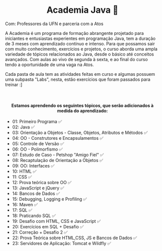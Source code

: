 <h1 align=center> Academia Java 🚀 </h1>

Com: Professores da UFN e parceria com a Atos

A Academia é um programa de formação abrangente projetado para iniciantes e entusiastas experientes em programação Java, tem a duração de 3 meses com aprendizado contínuo e intenso. Para que possamos sair com muito conhecimento, exercícios e projetos, o curso aborda uma ampla variedade de tópicos relacionados ao Java, desde o básico até conceitos avançados. 
Com aulas ao vivo de segunda à sexta, e ao final do curso tendo a oportunidade de uma vaga na Atos. 

Cada pasta de aula tem as atividades feitas em curso e algumas possuem uma subpasta "Labs", nesta, estão exercícios que foram passados para treinar :]

<br>
<h4 align=center> Estamos aprendendo os seguintes tópicos, que serão adicionados à medida do aprendizado: </h4>
 
- 01: Primeiro Programa ✅
- 02: Java ✅
- 03: Orientação a Objetos - Classe, Objetos, Atributos e Métodos ✅
- 04: OO - Construtores e Encapsulamentos ✅
- 05: Controle de Versão ✅
- 06: OO - Polimorfismo ✅
- 07: Estudo de Caso - Petshop 	"Amigo Fiel" ✅
- 08: Recaptulação de Orientação a Objetos ✅
- 09: OO: Interfaces ✅
- 10: HTML ✅
- 11: CSS ✅
- 12: Prova teórica sobre OO ✅
- 13: JavaScript e jQuery ✅
- 14: Bancos de Dados ✅
- 15: Debugging, Logging e Profiling ✅
- 16: Maven ✅
- 17: SQL ✅
- 18: Praticando SQL ✅
- 19: Desafio com HTML, CSS e JavaScript ✅
- 20: Exercícios em SQL + Desafio ✅
- 21: Correção + Desafio 2 ✅
- 22: Prova Teórica sobre HTML,CSS, JS e Bancos de Dados ✅
- 23: Servidores de Aplicação: Tomcat e Wildfly ✅